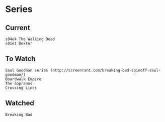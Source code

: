 Series
======

## Current

    s04e4 The Walking Dead
    s01e1 Dexter

## To Watch

    Saul Goodman series (http://screenrant.com/breaking-bad-spinoff-saul-goodman/)
    Boardwalk Empire
    The Sopranos
    Crossing Lines

## Watched

    Breaking Bad
